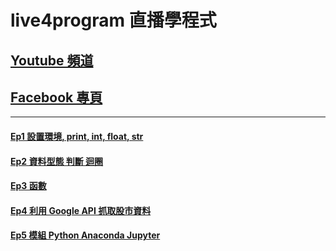 # live4program 直播學程式

## [Youtube 頻道](http://live.ursaga.com)
## [Facebook 專頁](https://www.facebook.com/live4program/)

________________________________________
#### [Ep1 設置環境, print, int, float, str](https://www.youtube.com/watch?v=kWicoSZ5UY4)

#### [Ep2 資料型態 判斷 迴圈](https://www.youtube.com/watch?v=bPCpJQmSKqg)

#### [Ep3 函數](https://www.youtube.com/watch?v=PtJhbc-8m5U)

#### [Ep4 利用 Google API 抓取股市資料](https://youtu.be/yytaKCsP5R0)

#### [Ep5 模組 Python Anaconda Jupyter](https://www.youtube.com/watch?v=pkOlTHaGKnA)
